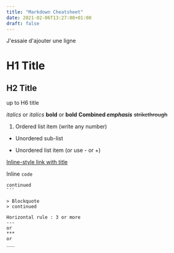 ```yaml
---
title: "Markdown Cheatsheet"
date: 2021-02-06T13:27:08+01:00
draft: false
---
```


J'essaie d'ajouter une ligne

# H1 Title
## H2 Title
up to H6 title

*italics* or _italics_
**bold** or **bold**
**Combined _emphasis_**
~~strikethrough~~

1. Ordered list item (write any number)
  * Unordered sub-list

* Unordered list item
(or use - or +)

[Inline-style link with title](https://www.duckduckgo.com "DuckDuckGo")

Inline `code`

````Block of code
continued
```

> Blockquote
> continued

Horizontal rule : 3 or more
---
or
***
or
___
